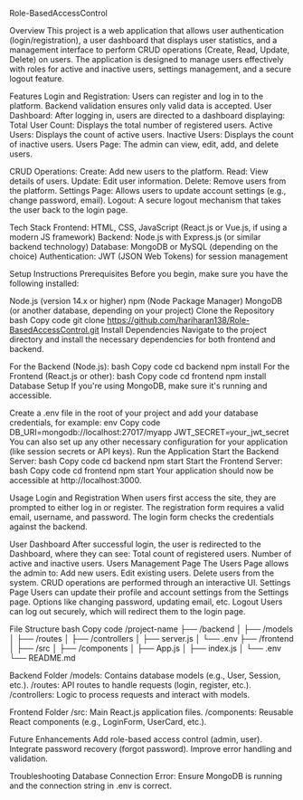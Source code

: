 Role-BasedAccessControl


Overview
This project is a web application that allows user authentication (login/registration), a user dashboard that displays user statistics, and a management interface to perform CRUD operations (Create, Read, Update, Delete) on users. The application is designed to manage users effectively with roles for active and inactive users, settings management, and a secure logout feature.

Features
Login and Registration: Users can register and log in to the platform. Backend validation ensures only valid data is accepted.
User Dashboard: After logging in, users are directed to a dashboard displaying:
Total User Count: Displays the total number of registered users.
Active Users: Displays the count of active users.
Inactive Users: Displays the count of inactive users.
Users Page: The admin can view, edit, add, and delete users.

CRUD Operations:
Create: Add new users to the platform.
Read: View details of users.
Update: Edit user information.
Delete: Remove users from the platform.
Settings Page: Allows users to update account settings (e.g., change password, email).
Logout: A secure logout mechanism that takes the user back to the login page.

Tech Stack
Frontend: HTML, CSS, JavaScript (React.js or Vue.js, if using a modern JS framework)
Backend: Node.js with Express.js (or similar backend technology)
Database: MongoDB or MySQL (depending on the choice)
Authentication: JWT (JSON Web Tokens) for session management

Setup Instructions
Prerequisites
Before you begin, make sure you have the following installed:

Node.js (version 14.x or higher)
npm (Node Package Manager)
MongoDB (or another database, depending on your project)
Clone the Repository
bash
Copy code
git clone https://github.com/hariharan138/Role-BasedAccessControl.git
Install Dependencies
Navigate to the project directory and install the necessary dependencies for both frontend and backend.

For the Backend (Node.js):
bash
Copy code
cd backend
npm install
For the Frontend (React.js or other):
bash
Copy code
cd frontend
npm install
Database Setup
If you're using MongoDB, make sure it's running and accessible.

Create a .env file in the root of your project and add your database credentials, for example:
env
Copy code
DB_URI=mongodb://localhost:27017/myapp
JWT_SECRET=your_jwt_secret
You can also set up any other necessary configuration for your application (like session secrets or API keys).
Run the Application
Start the Backend Server:
bash
Copy code
cd backend
npm start
Start the Frontend Server:
bash
Copy code
cd frontend
npm start
Your application should now be accessible at http://localhost:3000.

Usage
Login and Registration
When users first access the site, they are prompted to either log in or register.
The registration form requires a valid email, username, and password.
The login form checks the credentials against the backend.

User Dashboard
After successful login, the user is redirected to the Dashboard, where they can see:
Total count of registered users.
Number of active and inactive users.
Users Management Page
The Users Page allows the admin to:
Add new users.
Edit existing users.
Delete users from the system.
CRUD operations are performed through an interactive UI.
Settings Page
Users can update their profile and account settings from the Settings page.
Options like changing password, updating email, etc.
Logout
Users can log out securely, which will redirect them to the login page.

File Structure
bash
Copy code
/project-name
├── /backend
│   ├── /models
│   ├── /routes
│   ├── /controllers
│   ├── server.js
│   └── .env
├── /frontend
│   ├── /src
│   ├── /components
│   ├── App.js
│   ├── index.js
│   └── .env
└── README.md

Backend Folder
/models: Contains database models (e.g., User, Session, etc.).
/routes: API routes to handle requests (login, register, etc.).
/controllers: Logic to process requests and interact with models.

Frontend Folder
/src: Main React.js application files.
/components: Reusable React components (e.g., LoginForm, UserCard, etc.).

Future Enhancements
Add role-based access control (admin, user).
Integrate password recovery (forgot password).
Improve error handling and validation.

Troubleshooting
Database Connection Error: Ensure MongoDB is running and the connection string in .env is correct.
